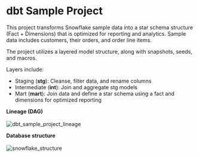 # dbt Sample Project

This project transforms Snowflake sample data into a star schema structure (Fact + Dimensions) that is optimized for reporting and analytics.
Sample data includes customers, their orders, and order line items.

The project utilizes a layered model structure, along with snapshots, seeds, and macros.

Layers include:
- Staging (**stg**): Cleanse, filter data, and rename columns
- Intermediate (**int**): Join and aggregate stg models
- Mart (**mart**): Join data and define a star schema using a fact and dimensions for optimized reporting

**Lineage (DAG)**<br><br>
![dbt_sample_project_lineage](https://github.com/user-attachments/assets/6a6e12bc-0aa1-4a3e-940e-15246b25c247)

**Database structure**<br><br>
![snowflake_structure](https://github.com/user-attachments/assets/c91730f9-400d-4ba5-87b5-f9d9b805de27)